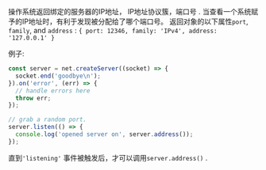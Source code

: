 <!-- YAML
added: v0.1.90
-->

操作系统返回绑定的服务器的IP地址， IP地址协议簇，端口号 .
当查看一个系统赋予的IP地址时，有利于发现被分配给了哪个端口号。
返回对象的以下属性`port`, `family`, and `address` :
`{ port: 12346, family: 'IPv4', address: '127.0.0.1' }`

例子:

```js
const server = net.createServer((socket) => {
  socket.end('goodbye\n');
}).on('error', (err) => {
  // handle errors here
  throw err;
});

// grab a random port.
server.listen(() => {
  console.log('opened server on', server.address());
});
```

直到`'listening'` 事件被触发后，才可以调用`server.address()` .


